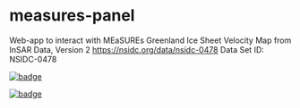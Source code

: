 # measures-panel
Web-app to interact with MEaSUREs Greenland Ice Sheet Velocity Map from InSAR Data, Version 2
https://nsidc.org/data/nsidc-0478
Data Set ID: NSIDC-0478

[![badge](https://img.shields.io/static/v1.svg?logo=Jupyter&label=Launch+App&message=AWS+us-east-1&color=magenta)](https://binder.aws-useast1.pangeo.io/v2/gh/scottyhq/nsidc-0478-panel/master?urlpath=panel/app)

[![badge](https://img.shields.io/static/v1.svg?logo=Jupyter&label=Launch+Notebook&message=AWS+us-east-1&color=cyan)](https://binder.aws-useast1.pangeo.io/v2/gh/scottyhq/nsidc-0478-panel/master?urlpath=lab)
